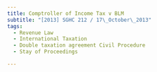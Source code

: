 ```yaml
---
title: Comptroller of Income Tax v BLM 
subtitle: "[2013] SGHC 212 / 17\_October\_2013"
tags:
  - Revenue Law
  - International Taxation
  - Double taxation agreement Civil Procedure
  - Stay of Proceedings

---
```


